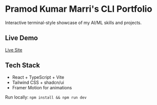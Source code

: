 # Pramod Kumar Marri's CLI Portfolio

Interactive terminal-style showcase of my AI/ML skills and projects.

## Live Demo
[Live Site](https://pramod-portfolio-4ge4.vercel.app/)

## Tech Stack
- React + TypeScript + Vite
- Tailwind CSS + shadcn/ui
- Framer Motion for animations

Run locally: `npm install && npm run dev`
